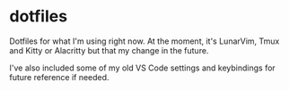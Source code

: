 # dotfiles

Dotfiles for what I'm using right now.
At the moment, it's LunarVim, Tmux and Kitty or Alacritty but that my change in the future.

I've also included some of my old VS Code settings and keybindings for future reference if needed.
